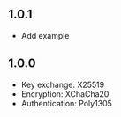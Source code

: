 ## 1.0.1

- Add example

## 1.0.0

- Key exchange: X25519
- Encryption: XChaCha20
- Authentication: Poly1305
